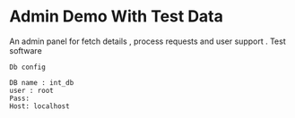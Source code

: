 # Admin Demo With Test Data
 An admin panel for fetch details , process requests and user support . Test software
	
	
	Db config
	
	DB name : int_db
	user : root
	Pass: 
	Host: localhost
	

